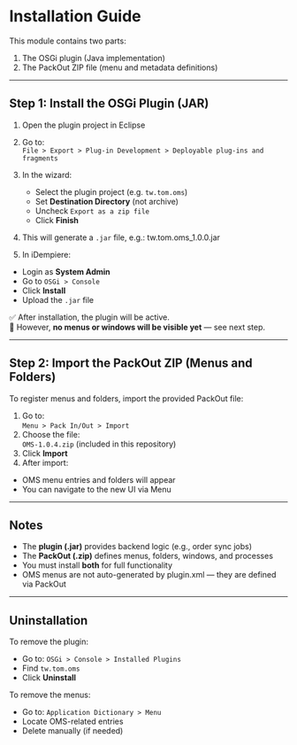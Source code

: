 # Installation Guide

This module contains two parts:

1. The OSGi plugin (Java implementation)
2. The PackOut ZIP file (menu and metadata definitions)

---

## Step 1: Install the OSGi Plugin (JAR)

1. Open the plugin project in Eclipse
2. Go to:  
   `File > Export > Plug-in Development > Deployable plug-ins and fragments`
3. In the wizard:
   - Select the plugin project (e.g. `tw.tom.oms`)
   - Set **Destination Directory** (not archive)
   - Uncheck `Export as a zip file`
   - Click **Finish**
4. This will generate a `.jar` file, e.g.:
  tw.tom.oms_1.0.0.jar

5. In iDempiere:
- Login as **System Admin**
- Go to `OSGi > Console`
- Click **Install**
- Upload the `.jar` file

✅ After installation, the plugin will be active.  
🛑 However, **no menus or windows will be visible yet** — see next step.

---

## Step 2: Import the PackOut ZIP (Menus and Folders)

To register menus and folders, import the provided PackOut file:

1. Go to:  
`Menu > Pack In/Out > Import`
2. Choose the file:  
`OMS-1.0.4.zip` (included in this repository)
3. Click **Import**
4. After import:
- OMS menu entries and folders will appear
- You can navigate to the new UI via Menu

---

## Notes

- The **plugin (.jar)** provides backend logic (e.g., order sync jobs)
- The **PackOut (.zip)** defines menus, folders, windows, and processes
- You must install **both** for full functionality
- OMS menus are not auto-generated by plugin.xml — they are defined via PackOut

---

## Uninstallation

To remove the plugin:

- Go to: `OSGi > Console > Installed Plugins`
- Find `tw.tom.oms`
- Click **Uninstall**

To remove the menus:

- Go to: `Application Dictionary > Menu`
- Locate OMS-related entries
- Delete manually (if needed)
